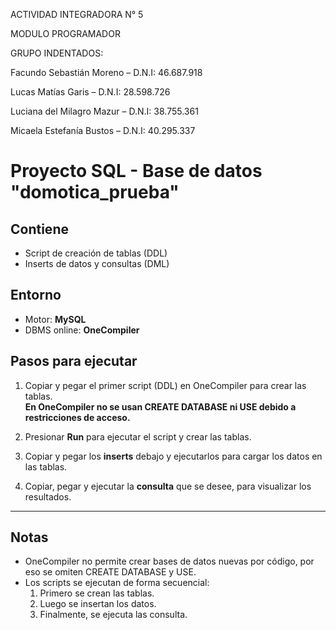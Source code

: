 ACTIVIDAD INTEGRADORA N° 5

MODULO PROGRAMADOR

GRUPO INDENTADOS:

Facundo Sebastián Moreno – D.N.I: 46.687.918

Lucas Matías Garis – D.N.I: 28.598.726

Luciana del Milagro Mazur – D.N.I: 38.755.361

Micaela Estefanía Bustos – D.N.I: 40.295.337


# Proyecto SQL - Base de datos "domotica_prueba"

## Contiene
- Script de creación de tablas (DDL)  
- Inserts de datos y consultas (DML)  

## Entorno
- Motor: **MySQL**  
- DBMS online: **OneCompiler**  


## Pasos para ejecutar

1. Copiar y pegar el primer script (DDL) en OneCompiler para crear las tablas.  
    **En OneCompiler no se usan CREATE DATABASE ni USE debido a restricciones de acceso.**

2. Presionar **Run** para ejecutar el script y crear las tablas.  

3. Copiar y pegar los **inserts** debajo y ejecutarlos para cargar los datos en las tablas.  

4. Copiar, pegar y ejecutar la **consulta** que se desee, para visualizar los resultados.  

---

## Notas
- OneCompiler no permite crear bases de datos nuevas por código, por eso se omiten CREATE DATABASE y USE.  
- Los scripts se ejecutan de forma secuencial:  
  1. Primero se crean las tablas.  
  2. Luego se insertan los datos.  
  3. Finalmente, se ejecuta las consulta.  

